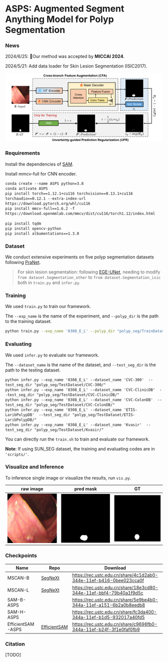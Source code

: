 # ASPS: Augmented Segment Anything Model for Polyp Segmentation

### News

2024/6/25: 🎉Our method was accepted by **MICCAI 2024**.

2024/5/21: Add data loader for Skin Lesion Segmentation (ISIC2017).

![](figs\Framework.png)

### Requirements

Install the dependencies of [SAM](https://github.com/facebookresearch/segment-anything).

Install mmcv-full for CNN encoder. 

```shell
conda create --name ASPS python=3.8
conda activate ASPS
pip install torch==1.12.1+cu116 torchvision==0.13.1+cu116 torchaudio==0.12.1 --extra-index-url https://download.pytorch.org/whl/cu116
pip install mmcv-full==1.6.2 -f https://download.openmmlab.com/mmcv/dist/cu116/torch1.12/index.html

pip install tqdm
pip install opencv-python
pip install albumentations==1.3.0
```

### Dataset

We conduct extensive experiments on five polyp segmentation datasets
following [PraNet](https://github.com/DengPingFan/PraNet). 

>  For skin lesion segmentation: following [EGE-UNet](https://github.com/JCruan519/EGE-UNet), needing to modify `from dataset.Segmentation_other` to `from dataset.Segmentation_isic` both in `train.py` and `infer.py`.

### Training 

We used `train.py` to train our framework. 

The `--exp_name` is the name of the experiment, and `--polyp_dir` is the path to the training dataset.

```bash
python train.py --exp_name '0308_E_L' --polyp_dir "polyp_seg/TrainDataset/"
```

### Evaluating

We used  `infer.py` to evaluate our framework. 

The `--dataset_name` is the name of the dataset, and `--test_seg_dir` is the path to the testing dataset.

```shell
python infer.py --exp_name '0308_E_L' --dataset_name 'CVC-300'  --test_seg_dir "polyp_seg/TestDataset/CVC-300/"   
python infer.py --exp_name '0308_E_L' --dataset_name 'CVC-ClinicDB'  --test_seg_dir "polyp_seg/TestDataset/CVC-ClinicDB/"   
python infer.py --exp_name '0308_E_L' --dataset_name 'CVC-ColonDB'  --test_seg_dir "polyp_seg/TestDataset/CVC-ColonDB/"   
python infer.py --exp_name '0308_E_L' --dataset_name 'ETIS-LaribPolypDB'  --test_seg_dir "polyp_seg/TestDataset/ETIS-LaribPolypDB/"   
python infer.py --exp_name '0308_E_L' --dataset_name 'Kvasir'  --test_seg_dir "polyp_seg/TestDataset/Kvasir/"  
```

You can directly run the `train.sh` to train and evaluate our framework. 

**Note**: If using SUN_SEG dataset, the training and evaluating codes are in `'scripts/'`.

### Visualize and Inference

To inference single image or visualize the results, run `vis.py`.

|     raw image      |     pred mask      |         GT         |
| :----------------: | :----------------: | :----------------: |
| ![10](figs\10.jpg) | ![10](figs\10.png) | ![gt](figs\gt.png) |

### Checkpoints

| Name              | Repo                                                         | Download                                                     | Password |
| ----------------- | ------------------------------------------------------------ | ------------------------------------------------------------ | -------- |
| MSCAN-B           | [SegNeXt](https://github.com/visual-attention-network/segnext) | https://rec.ustc.edu.cn/share/4c1d2ab0-344e-11ef-b416-0bee023cca0f | 31tz     |
| MSCAN-L           | [SegNeXt](https://github.com/visual-attention-network/segnext) | https://rec.ustc.edu.cn/share/18e3cd80-344e-11ef-bbf4-79b40a1f9d5c | pl1v     |
| SAM-B-ASPS        |                                                              | https://rec.ustc.edu.cn/share/5e9be4b0-344a-11ef-a151-6b2a0b8eedb8 | li92     |
| SAM-H-ASPS        |                                                              | https://rec.ustc.edu.cn/share/fc3da400-344a-11ef-b1d5-932017a40fd5 | 3w0g     |
| EfficientSAM-ASPS | [EfficientSAM](https://github.com/yformer/EfficientSAM)      | https://rec.ustc.edu.cn/share/c9696fb0-344a-11ef-b24f-3f1e0faf0fb9 | xoqh     |

### Citation

[TODO]
